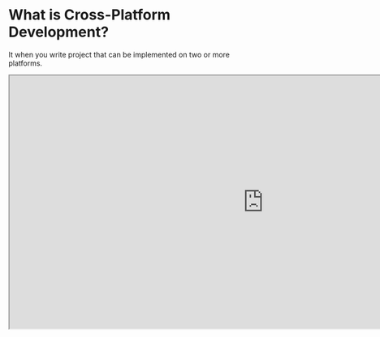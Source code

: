 # What is Cross-Platform Development?

It when you write project that can be implemented on two or more platforms.

<iframe
    src="https://shop.serga.name/graphiql" width="1000" 
    height="500"
</iframe>

For example, how can we make it for iOS, Android and Windows Phone?

* we can use Xamarin, but it useless for WEB and Desktop
* there are Weex (Vue.js way) and Apache Cordova, Ionic, Native Script (Angular way). I'm not sure they can handle cross-platform case, but you can try

And in this case, React Native has huge sense, cause it's main part is React and many people don't remark this.

### How React solve Cross-Platform?

* WEB — [React](https://facebook.github.io/react/)
* Mobile apps — React + [React Native](https://facebook.github.io/react-native/)
* Desktop apps — React + [Electron](https://electron.atom.io/)

You can even reuse platform's common JS code in single monorepo using

* ready solutions like [ReactXP](https://microsoft.github.io/reactxp/) ([Skype story](https://microsoft.github.io/reactxp/blog/2017/04/06/introducing-reactxp.html))
* or find your own solution using [Lerna](https://lernajs.io/)

`Note: if you write games - it's not your story, sorry`

### Mature matters!

Is React mature enough for WEB? Yes, the most.

Is Electron mature enough for Desktop? If you like VSCode, Atom, Slack or some of [385 apps](https://electron.atom.io/apps/) and believe in GitHub - Yes.

Is React Native mature enough for Mobile? Instagram, Skype, Airbnb, Walmart and [other](https://facebook.github.io/react-native/showcase.html) already use it and you can read how they did it. And if you believe in Facebook - I believe Yes.

### What about Back-End?

No matter what your programming language or platform is - [GraphQL](http://graphql.org/) helps your API to be consistent.
<br/> 
It is a comfortable way to go with the power of JS clients like [Apollo](http://dev.apollodata.com/), great tooling like [GraphiQL](https://github.com/graphql/graphiql) and many more.

### One more aspect

[TypeScript](https://www.typescriptlang.org/) — is JavaScript that scales.

* helps to handle this complexity, especially in big team
* is just ECMAScript with optional types, classes, modules and awesome tooling
* doesn't replace ECMAScript, it just helps you to write better
* there are alternatives, but not ECMAScript cause it's the base

### Ready to try?

Fork simple e-shop example and mock it

* Mobile WEB - https://github.com/react-cross-platform/react-shop
* iOS and Android - https://github.com/react-cross-platform/react-native-shop
* Desktop and monorepo with shared JS code - sure some sunny day!

> To Be Continued...
